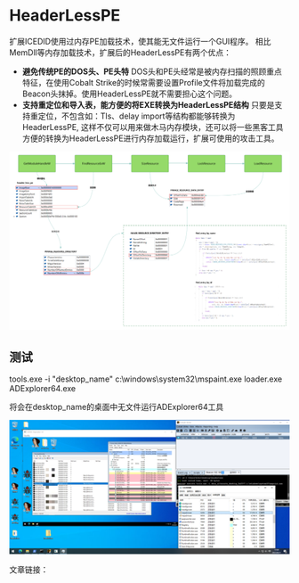 # HeaderLessPE
扩展ICEDID使用过内存PE加载技术，使其能无文件运行一个GUI程序。
相比MemDll等内存加载技术，扩展后的HeaderLessPE有两个优点：
- **避免传统PE的DOS头、PE头特**
DOS头和PE头经常是被内存扫描的照顾重点特征，在使用Cobalt Strike的时候常需要设置Profile文件将加载完成的Beacon头抹掉。使用HeaderLessPE就不需要担心这个问题。
- **支持重定位和导入表，能方便的将EXE转换为HeaderLessPE结构**
只要是支持重定位，不包含如：Tls、delay import等结构都能够转换为HeaderLessPE, 这样不仅可以用来做木马内存模块，还可以将一些黑客工具方便的转换为HeaderLessPE进行内存加载运行，扩展可使用的攻击工具。

![](image/1.png)

## 测试
tools.exe -i "desktop_name" c:\windows\system32\mspaint.exe loader.exe ADExplorer64.exe

将会在desktop_name的桌面中无文件运行ADExplorer64工具

![](image/2.png)

文章链接：


